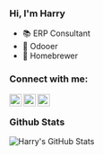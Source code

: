 ### Hi, I'm Harry 

- :books: ERP Consultant
- :purple_heart: Odooer
- :beer: Homebrewer

### Connect with me:

[<img align="left" alt="Harry Chang | YouTube" width="22px" src="https://cdn.jsdelivr.net/npm/simple-icons@v3/icons/youtube.svg" />][youtube]
[<img align="left" alt="Harry Chang | LinkedIn" width="22px" src="https://cdn.jsdelivr.net/npm/simple-icons@v3/icons/linkedin.svg" />][linkedin]
[<img align="left" alt="Harry Chang | Gmail" width="22px" src="https://cdn.jsdelivr.net/npm/simple-icons@v3/icons/gmail.svg" />][gmail]
<br />



### Github Stats

<p align="left">
  <img align="left" alt="Harry's GitHub Stats" src="https://github-readme-stats.vercel.app/api?username=ksharry&show_icons=true&hide_border=true" />
</p>

[youtube]: https://www.youtube.com/channel/UCFn6F8NOS8MTDP4ZSb_ppUA
[linkedin]: https://www.linkedin.com/in/harry-chang-01b626107/
[gmail]: mailto:ksharry1025@gmail.com
